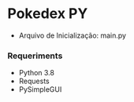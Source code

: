 # Pokedex PY
- Arquivo de Inicialização: main.py

### Requeriments
- Python 3.8
- Requests
- PySimpleGUI